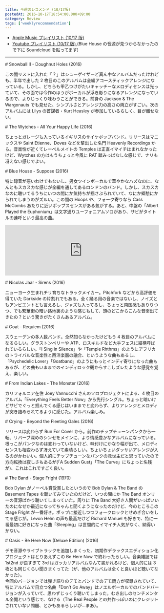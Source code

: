 ```yaml
---
title: 今週のレコメンド (10/17版)
postedAt: 2016-10-17T18:54:00.000+09:00
category: Review
tags: ['weeklyrecommendation']
---
```


- [Apple Music プレイリスト (10/17 版)](https://itunes.apple.com/jp/playlist/jin-zhounorekomendo-10-17ban/idpl.de0ba177aaa446afaba932ce72ff1142)
- [Youtube プレイリスト (10/17 版) ](https://www.youtube.com/playlist?list=PLegnWsUgQayeOVq2JpPL5-qJKjTZxMYNy)(Blue House の音源が見つからなかったので下に Soundcloud を貼ってます)

---

\# Snowball II - Doughnut Holes (2016)

この間リストに入れた「？」はシューゲイザーど真ん中なアルバムだったけれども、半年で出した 2 枚目のこのアルバムは全編アコースティックアレンジになっている。しかし、どちらも甲乙つけがたいキャッチーなメロディセンスは光っていて、その面では今作のほうがボーカルが浮き彫りになるアレンジになっているので、よりじっくり味わうことができる。前身の Jackson & The Wargonauts でも見せた、シンプルさとアレンジ力の高さの両立がすごい。次のアルバムには Lilys の首謀者・Kurt Heasley が参加しているらしく、目が離せない。

\# The Wytches - All Your Happy Life (2016)

ちょっとガレージも入っているイギリスのサイケポップバンド。リリースはマニックスや Saint Etienne、Doves などを輩出した名門 Heavenly Recordings から。音楽性が近くてレーベルメイトの Temples は正直イマイチはまれなかったけど、Wytches の方はもうちょっと今風に RAT 踏みっぱなしな感じで、ナリも冴えない感じでよい。

\# Blue House - Suppose (2016)

特に録音が悪いわけでもないし、男女ツインボーカルで華やかなハズなのに、なんともスカスカな感じが全編を通してあるロンドンのバンド。しかし、スカスカなのに聴いてるうちにいつの間にか気持ちが揺さぶられていて、なにか郷愁にかられてしまうのがズルい。この間の Hoops や、フォーク寄りなら Cass McCombs あたりに近いポップスセンスがある気がする。あと、中盤の「Albert Played the Euphonium」は文字通りユーフォニアムソロがあり、サビがタイトルの連呼という最高の曲。

<iframe width="100%" height="166" scrolling="no" frameborder="no" src="https://w.soundcloud.com/player/?url=https%3A//api.soundcloud.com/tracks/269247816&amp;color=ff5500&amp;auto_play=false&amp;hide_related=false&amp;show_comments=true&amp;show_user=true&amp;show_reposts=false"></iframe>

\# Nicolas Jaar - Sirens (2016)

ニューヨーク生まれチリ育ちなトラックメイカー。Pitchfork などから高評価を得ていた Darkside の片割れでもある。全く踊る用の音楽ではないし、ノイズともアンビエントとも言えるし、ジャズも入ってるし、ちょっと南国感もありりつつ、でも繁華街の暗い路地裏のような感じもして、頭のどこからこんな音楽出てきたの？という驚きがたくさんあるアルバム。

\# Goat - Requiem (2016)

スウェーデンの多人数バンド。全然知らなかったけどもう 4 枚目のアルバムになるらしい。グラストンベリーや ATP、ロスキルドなど大手フェスに結構呼ばれているらしい。「I Sing in Silence」や「Temple Rhthms」のようにアフリカのトライバルな音楽性と西洋楽器の融合、というような曲もあるし、「Psychedelic Lover」「Goatband」のようにもっとインディ寄りになった曲もあるが、どの曲もいままでのインディロック観からすこしズレたような感覚を覚え、楽しい。

\# From Indian Lakes - The Monster (2016)

カリフォルニア在住 Joey Vannucchi さんのソロプロジェクトによる、4 枚目のアルバム「Everything Feels Better Now」から先行シングル。ちょっと暗いけどサビでぐっと掴んでくる感じはいままでと変わらず、よりアレンジとメロディが突き詰められてるように感じた。アルバム楽しみ。

\# Crying - Beyond the Fleeting Gales (2016)

リリースは変わらず Run For Cover から。前作のチップチューンパンクから一転、リバーブ深めのシンセをメインに、より情感豊かなアルバムになっている。根っこがパンクなのは変わっていないけど、味付けにかなり幅が出て、メロディセンスも相変わらず冴えていて素晴らしい。ちょいちょいダッサいアレンジが入るのがかわいい。個人的にチップチューンなパンクの救世主だと思っていたので方向転換は寂しさもあるが(「A Sudden Gust」「The Curve」にちょっと名残が)、これはこれですごく良い。

\# The Band - Stage Fright (1970)

Bob Dylan がノーベル賞受賞したというので Bob Dylan & The Band の Basement Tapes を聴いてみていたのだけど、いつの間にか The Band オンリーの音源ばかり聴いてしまっていた。周りに The Band 大好き人間がいっぱいいたのになぜか最近になってちゃんと聞くようになったのだけど、今のところこの Stage Fright が一番好き。ポップに接近しつつフォークロックとせめぎ合いをしてる感じが。Levon Helm の声も最高だけど Richard Manuel も好きで、特に一番最初に好きになった曲「Sleeping」は世間的にイマイチ人気がなく、納得いかない。

\# Oasis - Be Here Now (Deluxe Edition) (2016)

デモ音源やライブトラックを追加しまくった、初期作デラックスエディション化プロジェクトはとりあえずこの Be Here Now で終わったらしい。音楽雑誌では 1st2nd が良すぎて 3rd はガッカリアルバムなんて書かれるけど、個人的には 3 枚とも同じくらい聞きまくってた（が、他のアルバムは全くと良いほど聴いてなかった）。  
今回のバージョンでは弾き語りのデモとバンドでのデモ両方が収録されていて、特にアルバムで目立つ名曲「Don’t Go Away」はノエルボーカルでのバンドバージョンが入っていて、思わずじっくり聴いてしまった。むき出しのセンチメンタル全開という感じで、なける（The Real People との共作っぽいのにクレジットされていない問題、とかもあるらしいが…まあ）。
